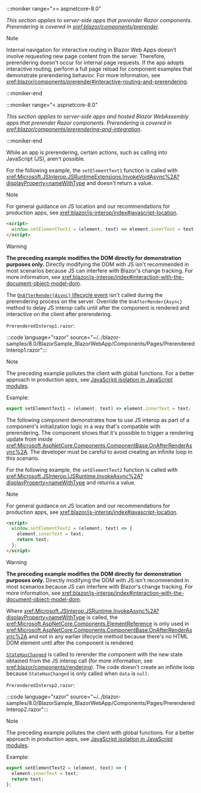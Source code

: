:::moniker range=">= aspnetcore-8.0"

*This section applies to server-side apps that prerender Razor components. Prerendering is covered in <xref:blazor/components/prerender>.*

> [!NOTE]
> Internal navigation for interactive routing in Blazor Web Apps doesn't involve requesting new page content from the server. Therefore, prerendering doesn't occur for internal page requests. If the app adopts interactive routing, perform a full page reload for component examples that demonstrate prerendering behavior. For more information, see <xref:blazor/components/prerender#interactive-routing-and-prerendering>.

:::moniker-end

:::moniker range="< aspnetcore-8.0"

*This section applies to server-side apps and hosted Blazor WebAssembly apps that prerender Razor components. Prerendering is covered in <xref:blazor/components/prerendering-and-integration>.*

:::moniker-end

While an app is prerendering, certain actions, such as calling into JavaScript (JS), aren't possible.

For the following example, the `setElementText1` function is called with <xref:Microsoft.JSInterop.JSRuntimeExtensions.InvokeVoidAsync%2A?displayProperty=nameWithType> and doesn't return a value.

> [!NOTE]
> For general guidance on JS location and our recommendations for production apps, see <xref:blazor/js-interop/index#javascript-location>.

```html
<script>
  window.setElementText1 = (element, text) => element.innerText = text;
</script>
```

> [!WARNING]
> **The preceding example modifies the DOM directly for demonstration purposes only.** Directly modifying the DOM with JS isn't recommended in most scenarios because JS can interfere with Blazor's change tracking. For more information, see <xref:blazor/js-interop/index#interaction-with-the-document-object-model-dom>.

The [`OnAfterRender{Async}` lifecycle event](xref:blazor/components/lifecycle#after-component-render-onafterrenderasync) isn't called during the prerendering process on the server. Override the `OnAfterRender{Async}` method to delay JS interop calls until after the component is rendered and interactive on the client after prerendering.

`PrerenderedInterop1.razor`:

:::code language="razor" source="~/../blazor-samples/8.0/BlazorSample_BlazorWebApp/Components/Pages/PrerenderedInterop1.razor":::

> [!NOTE]
> The preceding example pollutes the client with global functions. For a better approach in production apps, see [JavaScript isolation in JavaScript modules](xref:blazor/js-interop/call-javascript-from-dotnet#javascript-isolation-in-javascript-modules).
>
> Example:
>
> ```javascript
> export setElementText1 = (element, text) => element.innerText = text;
> ```

The following component demonstrates how to use JS interop as part of a component's initialization logic in a way that's compatible with prerendering. The component shows that it's possible to trigger a rendering update from inside <xref:Microsoft.AspNetCore.Components.ComponentBase.OnAfterRenderAsync%2A>. The developer must be careful to avoid creating an infinite loop in this scenario.

For the following example, the `setElementText2` function is called with <xref:Microsoft.JSInterop.IJSRuntime.InvokeAsync%2A?displayProperty=nameWithType> and returns a value.

> [!NOTE]
> For general guidance on JS location and our recommendations for production apps, see <xref:blazor/js-interop/index#javascript-location>.

```html
<script>
  window.setElementText2 = (element, text) => {
    element.innerText = text;
    return text;
  };
</script>
```

> [!WARNING]
> **The preceding example modifies the DOM directly for demonstration purposes only.** Directly modifying the DOM with JS isn't recommended in most scenarios because JS can interfere with Blazor's change tracking. For more information, see <xref:blazor/js-interop/index#interaction-with-the-document-object-model-dom>.

Where <xref:Microsoft.JSInterop.JSRuntime.InvokeAsync%2A?displayProperty=nameWithType> is called, the <xref:Microsoft.AspNetCore.Components.ElementReference> is only used in <xref:Microsoft.AspNetCore.Components.ComponentBase.OnAfterRenderAsync%2A> and not in any earlier lifecycle method because there's no HTML DOM element until after the component is rendered.

[`StateHasChanged`](xref:blazor/components/lifecycle#state-changes-statehaschanged) is called to rerender the component with the new state obtained from the JS interop call (for more information, see <xref:blazor/components/rendering>). The code doesn't create an infinite loop because `StateHasChanged` is only called when `data` is `null`.

`PrerenderedInterop2.razor`:

:::code language="razor" source="~/../blazor-samples/8.0/BlazorSample_BlazorWebApp/Components/Pages/PrerenderedInterop2.razor":::

> [!NOTE]
> The preceding example pollutes the client with global functions. For a better approach in production apps, see [JavaScript isolation in JavaScript modules](xref:blazor/js-interop/call-javascript-from-dotnet#javascript-isolation-in-javascript-modules).
>
> Example:
>
> ```javascript
> export setElementText2 = (element, text) => {
>   element.innerText = text;
>   return text;
> };
> ```
